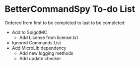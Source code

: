 # BetterCommandSpy To-do List
Ordered from first to be completed to last to be completed:
* Add to SpigotMC
    * Add License from license.txt
* Ignored Commands List
* Add MicroLib dependency
    * Add new logging methods
    * Add update checker